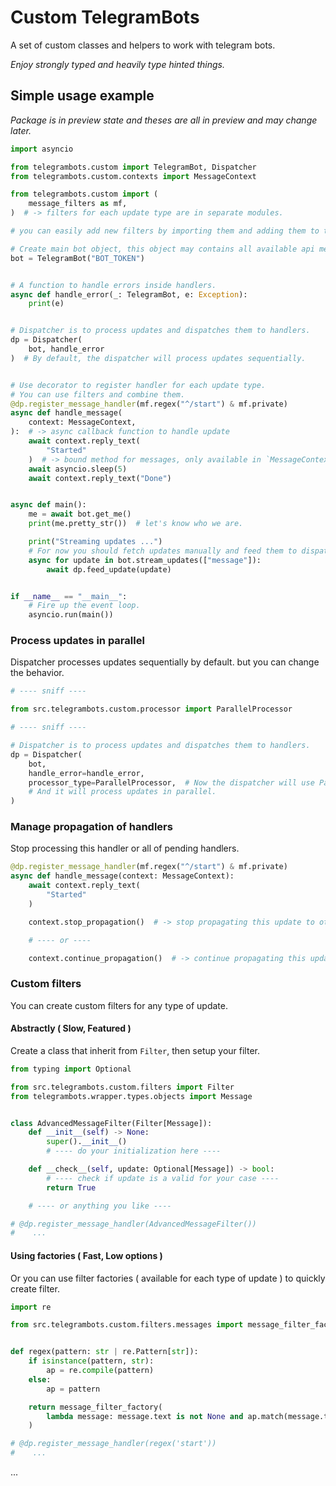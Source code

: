 # Custom TelegramBots

A set of custom classes and helpers to work with telegram bots.

_Enjoy strongly typed and heavily type hinted things._

## Simple usage example

_Package is in preview state and theses are all in preview and may change later._

```py
import asyncio

from telegrambots.custom import TelegramBot, Dispatcher
from telegrambots.custom.contexts import MessageContext

from telegrambots.custom import (
    message_filters as mf,
)  # -> filters for each update type are in separate modules.

# you can easily add new filters by importing them and adding them to the list.

# Create main bot object, this object may contains all available api methods.
bot = TelegramBot("BOT_TOKEN")


# A function to handle errors inside handlers.
async def handle_error(_: TelegramBot, e: Exception):
    print(e)


# Dispatcher is to process updates and dispatches them to handlers.
dp = Dispatcher(
    bot, handle_error
)  # By default, the dispatcher will process updates sequentially.


# Use decorator to register handler for each update type.
# You can use filters and combine them.
@dp.register_message_handler(mf.regex("^/start") & mf.private)
async def handle_message(
    context: MessageContext,
):  # -> async callback function to handle update
    await context.reply_text(
        "Started"
    )  # -> bound method for messages, only available in `MessageContext`
    await asyncio.sleep(5)
    await context.reply_text("Done")


async def main():
    me = await bot.get_me()
    print(me.pretty_str())  # let's know who we are.

    print("Streaming updates ...")
    # For now you should fetch updates manually and feed them to dispatcher.
    async for update in bot.stream_updates(["message"]):
        await dp.feed_update(update)


if __name__ == "__main__":
    # Fire up the event loop.
    asyncio.run(main())
```

### Process updates in parallel

Dispatcher processes updates sequentially by default. but you can change the behavior.

```py
# ---- sniff ----

from src.telegrambots.custom.processor import ParallelProcessor

# ---- sniff ----

# Dispatcher is to process updates and dispatches them to handlers.
dp = Dispatcher(
    bot,
    handle_error=handle_error,
    processor_type=ParallelProcessor,  # Now the dispatcher will use ParallelProcessor.
    # And it will process updates in parallel.
)
```

### Manage propagation of handlers

Stop processing this handler or all of pending handlers.

```py
@dp.register_message_handler(mf.regex("^/start") & mf.private)
async def handle_message(context: MessageContext):
    await context.reply_text(
        "Started"
    )

    context.stop_propagation()  # -> stop propagating this update to other handlers.

    # ---- or ----

    context.continue_propagation()  # -> continue propagating this update to other handlers.

```

### Custom filters

You can create custom filters for any type of update.

#### Abstractly ( Slow, Featured )

Create a class that inherit from `Filter`, then setup your filter.

```py
from typing import Optional

from src.telegrambots.custom.filters import Filter
from telegrambots.wrapper.types.objects import Message


class AdvancedMessageFilter(Filter[Message]):
    def __init__(self) -> None:
        super().__init__()
        # ---- do your initialization here ----

    def __check__(self, update: Optional[Message]) -> bool:
        # ---- check if update is a valid for your case ----
        return True

    # ---- or anything you like ----

# @dp.register_message_handler(AdvancedMessageFilter())
#    ...
```

#### Using factories ( Fast, Low options )

Or you can use filter factories ( available for each type of update ) to quickly create filter.

```py
import re

from src.telegrambots.custom.filters.messages import message_filter_factory


def regex(pattern: str | re.Pattern[str]):
    if isinstance(pattern, str):
        ap = re.compile(pattern)
    else:
        ap = pattern

    return message_filter_factory(
        lambda message: message.text is not None and ap.match(message.text) is not None
    )

# @dp.register_message_handler(regex('start'))
#    ...
```

...

